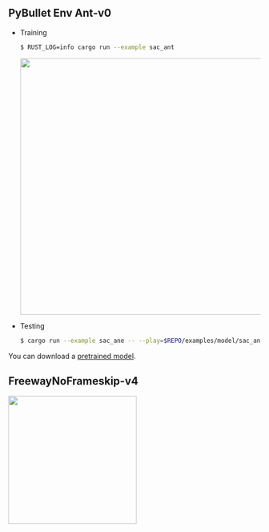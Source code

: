 ## PyBullet Env Ant-v0

* Training

  ```bash
  $ RUST_LOG=info cargo run --example sac_ant
  ```

  <img src="https://drive.google.com/uc?id=1d9UJCtz31iX2XYo_FaqVx8ZSkRLa8eMI" width="512">

* Testing

  ```bash
  $ cargo run --example sac_ane -- --play=$REPO/examples/model/sac_ant
  ```

You can download a [pretrained model](https://drive.google.com/uc?export=download&id=1fdAVJLgFY2v0BDyE-xGt7mxpa8GXa9aX).

## FreewayNoFrameskip-v4

<img src="https://drive.google.com/uc?export=view&id=1KUXN4GpL_lrwNJ4synSH9P1ROT3ljVAD" width="256">
